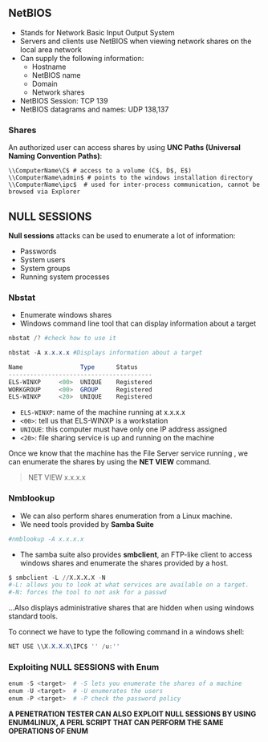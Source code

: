 ## NetBIOS

+ Stands for Network Basic Input Output System
+ Servers and clients use NetBIOS when viewing network shares on the local area network
+ Can supply the following information:
  + Hostname
  + NetBIOS name
  + Domain
  + Network shares
+ NetBIOS Session: TCP 139
+ NetBIOS datagrams and names: UDP 138,137

### Shares

An authorized user can access shares by using **UNC Paths (Universal Naming Convention Paths)**:
```
\\ComputerName\C$ # access to a volume (C$, D$, E$)
\\ComputerName\admin$ # points to the windows installation directory
\\ComputerName\ipc$  # used for inter-process communication, cannot be browsed via Explorer
```

## NULL SESSIONS

**Null sessions** attacks can be used to enumerate a lot of information:
  + Passwords
  + System users 
  + System groups
  + Running system processes
### Nbstat
+ Enumerate windows shares
+ Windows command line tool that can display information about a target
```powershell
nbstat /? #check how to use it

nbstat -A x.x.x.x #Displays information about a target

Name                Type      Status
----------------------------------------
ELS-WINXP     <00>  UNIQUE    Registered
WORKGROUP     <00>  GROUP     Registered
ELS-WINXP     <20>  UNIQUE    Registered
```

+ `ELS-WINXP`: name of the machine running at x.x.x.x
+ `<00>`: tell us that ELS-WINXP is a workstation
+ `UNIQUE`: this computer must have only one IP address assigned
+ `<20>`: file sharing service is up and running on the machine

Once we know that the machine has the File Server service running , we can enumerate the shares by using the **NET VIEW** command.

>NET VIEW x.x.x.x

### Nmblookup

+ We can also perform shares enumeration from a Linux machine.
+ We need tools provided by **Samba Suite**
```bash
#nmblookup -A x.x.x.x
```
+ The samba suite also provides **smbclient**, an FTP-like client to access windows shares and enumerate the shares provided by a host.

```python
$ smbclient -L //X.X.X.X -N
#-L: allows you to look at what services are available on a target.
#-N: forces the tool to not ask for a passwd
```

...Also displays administrative shares that are hidden when using windows standard tools.

To connect we have to type the following command in a windows shell:
```powershell
NET USE \\X.X.X.X\IPC$ '' /u:''
```

### Exploiting NULL SESSIONS with Enum
```powershell
enum -S <target>  # -S lets you enumerate the shares of a machine
enum -U <target>  # -U enumerates the users
enum -P <target>  # -P check the password policy
```

**A PENETRATION TESTER CAN ALSO EXPLOIT NULL SESSIONS BY USING ENUM4LINUX, A PERL SCRIPT THAT CAN PERFORM THE SAME OPERATIONS OF ENUM**
